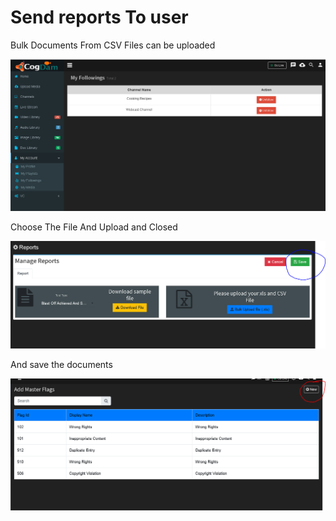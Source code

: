 # Send reports To user

Bulk Documents From CSV Files can be uploaded

![](../.gitbook/assets/image%20%28127%29.png)

Choose The File And Upload and Closed

![](../.gitbook/assets/image%20%28237%29.png)

And save the documents

![](../.gitbook/assets/image%20%28240%29.png)

